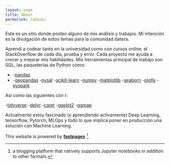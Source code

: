 ```yaml
---
layout: page
title: About
permalink: /about/
---
```


Este es un sitio donde posteo alguno de mis análisis y trabajos. Mi intención es la divulgación de estos temas para la comunidad datera.

Aprendí a codear tanto en la universidad como con cursos online, el StackOverflow de cada día, prueba y error. Cada proyecto me ayuda a crecer y mejorar mis habilidades. Mis herramientas principal de trabajo son SQL, las paqueterías de Python como:

* -[pandas](https://pandas.pydata.org)
* -[geopandas](https://geopandas.org)
-[pysal](https://pysal.org)
-[scikit-learn](https://scikit-learn.org)
-[numpy](https://numpy.org)
-[matplotlib](https://matplotlib.org)
-[seaborn](https://seaborn.pydata.org)
-[plotly](https://plotly.com)
-[pyspark](https://spark.apache.org/docs/latest/api/python/index.html)

Así como las siguientes con r:

-[tidyverse](https://www.tidyverse.org)
-[dplyr](https://dplyr.tidyverse.org)
-[caret](http://topepo.github.io/caret/index.html)
-[ggplot2](https://ggplot2.tidyverse.org)
-[ggmap](https://www.datanalytics.com/libro_r/introduccion-a-ggmap.html)

Actualmente estoy fascinado (y aprendiendo activamente) Deep Learning, tensorflow, Pytorch, MLOps y todo lo que implica poner en producción una solución con Machine Learning.




This website is powered by **[fastpages](https://github.com/fastai/fastpages)** [^1].
[^1]:a blogging platform that natively supports Jupyter notebooks in addition to other formats.
